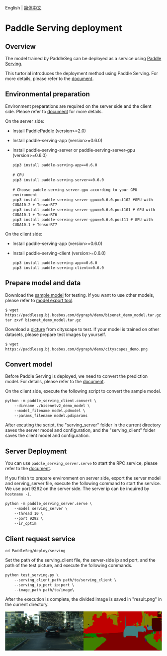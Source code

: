 English | [简体中文](serving_cn.md)
# Paddle Serving deployment

## Overview

The model trained by PaddleSeg can be deployed as a service using [Paddle Serving](https://github.com/PaddlePaddle/Serving).

This turtorial introduces the deployment method using Paddle Serving. For more details, please refer to the [document](https://github.com/PaddlePaddle/Serving/blob/v0.6.0/README_CN.md).


## Environmental preparation

Environment preparations are required on the server side and the client side. Please refer to [document](https://github.com/PaddlePaddle/Serving/blob/v0.6.0/README_CN.md#%E5%AE%89%E8%A3%85) for more details.

On the server side:
* Install PaddlePaddle (version>=2.0)
* Install paddle-serving-app (version>=0.6.0)
* Install paddle-serving-server or paddle-serving-server-gpu (version>=0.6.0)

    ```shell
    pip3 install paddle-serving-app==0.6.0

    # CPU
    pip3 install paddle-serving-server==0.6.0

    # Choose paddle-serving-server-gpu according to your GPU environment
    pip3 install paddle-serving-server-gpu==0.6.0.post102 #GPU with CUDA10.2 + TensorRT7
    pip3 install paddle-serving-server-gpu==0.6.0.post101 # GPU with CUDA10.1 + TensorRT6
    pip3 install paddle-serving-server-gpu==0.6.0.post11 # GPU with CUDA10.1 + TensorRT7
    ```

On the client side:
* Install paddle-serving-app (version>=0.6.0)
* Install paddle-serving-client (version>=0.6.0)

    ```shell
    pip3 install paddle-serving-app==0.6.0
    pip3 install paddle-serving-client==0.6.0
    ```

## Prepare model and data

Download the [sample model](https://paddleseg.bj.bcebos.com/dygraph/demo/bisenet_demo_model.tar.gz) for testing. If you want to use other models, please refer to [model export tool](../../model_export.md).

```shell
$ wget https://paddleseg.bj.bcebos.com/dygraph/demo/bisenet_demo_model.tar.gz
tar zxvf bisenet_demo_model.tar.gz
```

Download a [picture](https://paddleseg.bj.bcebos.com/dygraph/demo/cityscapes_demo.png) from cityscape to test.  If your model is trained on other datasets, please prepare test images by yourself.

```shell
$ wget https://paddleseg.bj.bcebos.com/dygraph/demo/cityscapes_demo.png
```

## Convert model

Before Paddle Serving is deployed, we need to convert the prediction model. For details, please refer to the [document](https://github.com/PaddlePaddle/Serving/blob/v0.6.0/doc/SAVE_CN.md).

On the client side, execute the following script to convert the sample model.

```shell
python -m paddle_serving_client.convert \
    --dirname ./bisenetv2_demo_model \
    --model_filename model.pdmodel \
    --params_filename model.pdiparams
```

After excuting the script, the "serving_server" folder in the current directory saves the server model and configuration, and the "serving_client" folder saves the client model and configuration.

## Server Deployment

You can use `paddle_serving_server.serve` to start the RPC service, please refer to the [document](https://github.com/PaddlePaddle/Serving/blob/v0.6.0/README_CN.md#rpc%E6%9C%8D%E5%8A%A1).

If you finish to prepare environment on server side, export the  server model and  serving_server file, execute the following command to start the service. We use port 9292 on the server side. The server ip can be inquired by `hostname -i`.

```shell
python -m paddle_serving_server.serve \
    --model serving_server \
    --thread 10 \
    --port 9292 \
    --ir_optim
```

## Client request service

```
cd PaddleSeg/deploy/serving
```

Set the path of the serving_client file, the server-side ip and port, and the path of the test picture, and execute the following commands.

```shell
python test_serving.py \
    --serving_client_path path/to/serving_client \
    --serving_ip_port ip:port \
    --image_path path/to/image\
```

After the execution is complete, the divided image is saved in "result.png" in the current directory.

![cityscape_predict_demo.png](../../images/cityscapes_predict_demo.png)
